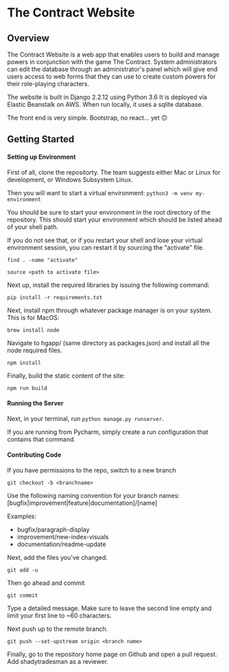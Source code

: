 # The Contract Website

## Overview

The Contract Website is a web app that enables users to build and manage powers in conjunction with the game The Contract. System administrators can edit the database through an administrator's panel which will give end users access to web forms that they can use to create custom powers for their role-playing characters. 

The website is built in Django 2.2.12 using Python 3.6 It is deployed via Elastic Beanstalk on AWS. When run locally, it uses a sqlite database. 

The front end is very simple. Bootstrap, no react... yet 🙃

## Getting Started

#### Setting up Environment
First of all, clone the repositorty. The team suggests either Mac or Linux for development, or Windows Subsystem Linux.

Then you will want to start a virtual environment: ```python3 -m venv my-environment```

You should be sure to start your environment in the root directory of the repository. This should start your environment which should be listed ahead of your shell path.

If you do not see that, or if you restart your shell and lose your virtual environment session, you can restart it by sourcing the "activate" file. 

```find . -name "activate"```

```source <path to activate file>```


Next up, install the required libraries by issuing the following command:

``` pip install -r requirements.txt ```

Next, install npm through whatever package manager is on your system. This is for MacOS:

``brew install node``

Navigate to hgapp/ (same directory as packages.json) and install all the node required files.

``npm install``

Finally, build the static content of the site:

``npm run build``

#### Running the Server

Next, in your terminal, run ```python manage.py runserver```. 

If you are running from Pycharm, simply create a run configuration that contains that command.

#### Contributing Code

If you have permissions to the repo, switch to a new branch

```git checkout -b <branchname>```

Use the following naming convention for your branch names:
[bugfix|improvement|feature|documentation]/[name]

Examples:
	
 * bugfix/paragraph-display
 * improvement/new-index-visuals
 * documentation/readme-update

Next, add the files you've changed.

```git add -u```

Then go ahead and commit

```git commit```

Type a detailed message. Make sure to leave the second line empty and limit your first line to ~60 characters. 

Next push up to the remote branch.

```git push --set-upstream origin <branch name>```

Finally, go to the repository home page on Github and open a pull request. Add shadytradesman as a reviewer.
